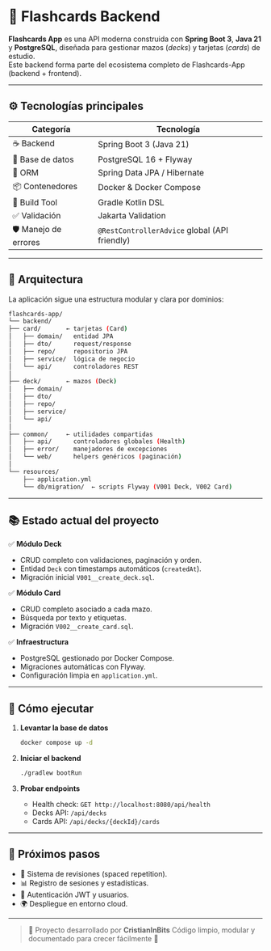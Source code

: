 # 🧠 Flashcards Backend

**Flashcards App** es una API moderna construida con **Spring Boot 3**, **Java 21** y **PostgreSQL**, diseñada para gestionar mazos (*decks*) y tarjetas (*cards*) de estudio.  
Este backend forma parte del ecosistema completo de Flashcards-App (backend + frontend).

---

## ⚙️ Tecnologías principales

| Categoría | Tecnología |
|------------|-------------|
| ☕ Backend | Spring Boot 3 (Java 21) |
| 🐘 Base de datos | PostgreSQL 16 + Flyway |
| 🧩 ORM | Spring Data JPA / Hibernate |
| 📦 Contenedores | Docker & Docker Compose |
| 🧰 Build Tool | Gradle Kotlin DSL |
| ✅ Validación | Jakarta Validation |
| 🛡️ Manejo de errores | `@RestControllerAdvice` global (API friendly) |

---

## 🧱 Arquitectura

La aplicación sigue una estructura modular y clara por dominios:

```bash
flashcards-app/
└── backend/
├── card/       ← tarjetas (Card)
│   ├── domain/   entidad JPA
│   ├── dto/      request/response
│   ├── repo/     repositorio JPA
│   ├── service/  lógica de negocio
│   └── api/      controladores REST
│
├── deck/       ← mazos (Deck)
│   ├── domain/
│   ├── dto/
│   ├── repo/
│   ├── service/
│   └── api/
│
├── common/     ← utilidades compartidas
│   ├── api/      controladores globales (Health)
│   ├── error/    manejadores de excepciones
│   └── web/      helpers genéricos (paginación)
│
└── resources/
    ├── application.yml
    └── db/migration/  ← scripts Flyway (V001 Deck, V002 Card)
````

---

## 📚 Estado actual del proyecto

✅ **Módulo Deck**

- CRUD completo con validaciones, paginación y orden.
- Entidad `Deck` con timestamps automáticos (`createdAt`).
- Migración inicial `V001__create_deck.sql`.

✅ **Módulo Card**

- CRUD completo asociado a cada mazo.
- Búsqueda por texto y etiquetas.
- Migración `V002__create_card.sql`.

✅ **Infraestructura**

- PostgreSQL gestionado por Docker Compose.
- Migraciones automáticas con Flyway.
- Configuración limpia en `application.yml`.

---

## 🚀 Cómo ejecutar

1. **Levantar la base de datos**

   ```bash
   docker compose up -d
   ```

2. **Iniciar el backend**

   ```bash
   ./gradlew bootRun
   ```

3. **Probar endpoints**

   - Health check: `GET http://localhost:8080/api/health`
   - Decks API: `/api/decks`
   - Cards API: `/api/decks/{deckId}/cards`

---

## 🧩 Próximos pasos

- 📆 Sistema de revisiones (spaced repetition).
- 📊 Registro de sesiones y estadísticas.
- 🔐 Autenticación JWT y usuarios.
- 🌍 Despliegue en entorno cloud.

---

> 💬 Proyecto desarrollado por **CristianInBits**
> Código limpio, modular y documentado para crecer fácilmente 🚀
